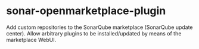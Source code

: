 # sonar-openmarketplace-plugin
Add custom repositories to the SonarQube marketplace (SonarQube update center). Allow arbitrary plugins to be installed/updated by means of the marketplace WebUI.
